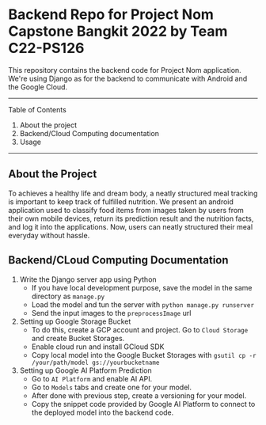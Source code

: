 # Backend Repo for Project Nom Capstone Bangkit 2022 by Team C22-PS126

This repository contains the backend code for Project Nom application. We're using Django as for the backend to communicate with Android and the Google Cloud.

---

Table of Contents
1. About the project
2. Backend/Cloud Computing documentation
3. Usage

---

## About the Project

To achieves a healthy life and dream body, a neatly structured meal tracking is important to keep track of fulfilled nutrition. We present an android application used to classify food items from images taken by users from their own mobile devices, return its prediction result and the nutrition facts, and log it into the applications. Now, users can neatly structured their meal everyday without hassle.

## Backend/CLoud Computing Documentation

1. Write the Django server app using Python
    - If you have local development purpose, save the model in the same directory as `manage.py`
    - Load the model and tun the server with `python manage.py runserver`
    - Send the input images to the `preprocessImage` url
2. Setting up Google Storage Bucket
    - To do this, create a GCP account and project. Go to `Cloud Storage` and create Bucket Storages.
    - Enable cloud run and install GCloud SDK
    - Copy local model into the Google Bucket Storages with `gsutil cp -r /your/path/model gs://yourbucketname`
3. Setting up Google AI Platform Prediction
    - Go to `AI Platform` and enable AI API.
    - Go to `Models` tabs and create one for your model.
    - After done with previous step, create a versioning for your model.
    - Copy the snippet code provided by Google AI Platform to connect to the deployed model into the backend code.
